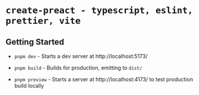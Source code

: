 # `create-preact - typescript, eslint, prettier, vite`

## Getting Started

- `pnpm dev` - Starts a dev server at http://localhost:5173/

- `pnpm build` - Builds for production, emitting to `dist/`

- `pnpm preview` - Starts a server at http://localhost:4173/ to test production build locally
